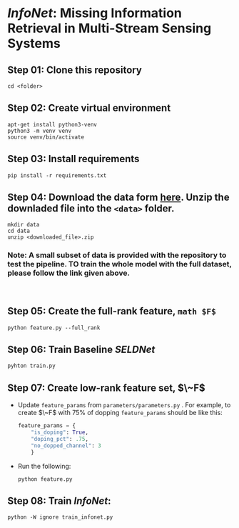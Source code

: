 # **_InfoNet_**: Missing Information Retrieval in Multi-Stream Sensing Systems


## Step 01: Clone this repository
```
cd <folder>
```

## Step 02: Create virtual environment
```
apt-get install python3-venv
python3 -m venv venv
source venv/bin/activate
```

## Step 03: Install requirements
```
pip install -r requirements.txt
```

## Step 04: Download the data form [here](https://drive.google.com/drive/folders/1QJmWeeMR_ws_F5QDR_g2jzclX_6THeZ1). Unzip the downladed file into the   `<data>` folder.
```
mkdir data
cd data
unzip <downloaded_file>.zip
```

### Note: A small subset of data is provided with the repository to test the pipeline. TO train the whole model with the full dataset, please follow the link given above.

<br>

## Step 05: Create the full-rank feature, ```math $F$```

```
python feature.py --full_rank
```

## Step 06: Train Baseline **_SELDNet_**
```
pyhton train.py
```

## Step 07: Create low-rank feature set, $\~F$
- Update `feature_params` from <code>parameters/parameters.py</code> . For example, to create $\~F$ with $75\%$ of dopping `feature_params` should be like this:
    ```python
    feature_params = {
        "is_doping": True,
        "doping_pct": .75,
        "no_dopped_channel": 3
        }
    ```
- Run the following:
    ```
    python feature.py
    ```

## Step 08: Train **_InfoNet_**:
```
python -W ignore train_infonet.py
```
